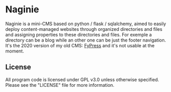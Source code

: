 # Naginie

Naginie is a mini-CMS based on python / flask / sqlalchemy, aimed to easily deploy content-managed websites through organized directories and files and assigning properties to these directories and files. For exemple a directory can be a blog while an other one can be just the footer navigation. It's the 2020 version of my old CMS: [FyPress](https://github.com/Fy-/FyPress) and it's not usable at the moment.


## License
All program code is licensed under GPL v3.0 unless otherwise specified.  Please see the "LICENSE" file for more information.  
